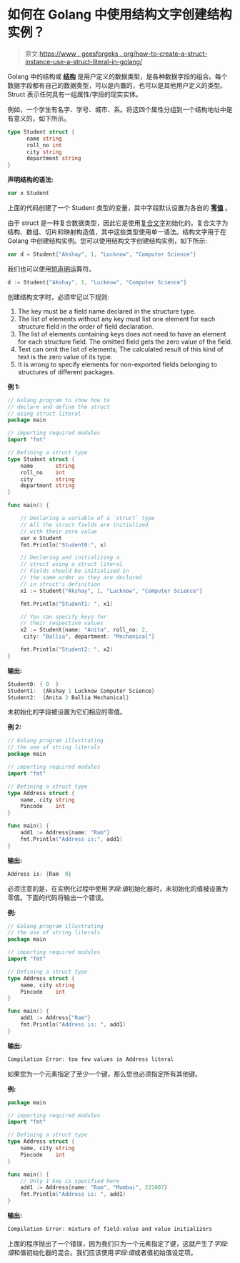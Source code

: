 # 如何在 Golang 中使用结构文字创建结构实例？

> 原文:[https://www . geesforgeks . org/how-to-create-a-struct-instance-use-a-struct-literal-in-golang/](https://www.geeksforgeeks.org/how-to-create-a-struct-instance-using-a-struct-literal-in-golang/)

Golang 中的结构或 [**结构**](https://www.geeksforgeeks.org/structures-in-golang/) 是用户定义的数据类型，是各种数据字段的组合。每个数据字段都有自己的数据类型，可以是内置的，也可以是其他用户定义的类型。Struct 表示任何具有一组属性/字段的现实实体。

例如，一个学生有名字、学号、城市、系。将这四个属性分组到一个结构地址中是有意义的，如下所示。

```go
type Student struct {
      name string 
      roll_no int
      city string
      department string
}

```

**声明结构的语法:**

```go
var x Student
```

上面的代码创建了一个 Student 类型的变量，其中字段默认设置为各自的 [**零值**](https://www.geeksforgeeks.org/zero-value-in-golang/) 。

由于 struct 是一种复合数据类型，因此它是使用[复合文字](https://golang.org/ref/spec#Composite_literals)初始化的。复合文字为结构、数组、切片和映射构造值，其中这些类型使用单一语法。结构文字用于在 Golang 中创建结构实例。您可以使用结构文字创建结构实例，如下所示:

```go
var d = Student{"Akshay", 1, "Lucknow", "Computer Science"}
```

我们也可以使用[短声明](https://www.geeksforgeeks.org/short-variable-declaration-operator-in-go/)运算符。

```go
d := Student{"Akshay", 1, "Lucknow", "Computer Science"} 
```

创建结构文字时，必须牢记以下规则:

1.  The key must be a field name declared in the structure type.
2.  The list of elements without any key must list one element for each structure field in the order of field declaration.
3.  The list of elements containing keys does not need to have an element for each structure field. The omitted field gets the zero value of the field.
4.  Text can omit the list of elements; The calculated result of this kind of text is the zero value of its type.
5.  It is wrong to specify elements for non-exported fields belonging to structures of different packages.

**例 1:**

```go
// Golang program to show how to
// declare and define the struct
// using struct literal
package main

// importing required modules
import "fmt"

// Defining a struct type
type Student struct {
    name       string
    roll_no    int
    city       string
    department string
}

func main() {

    // Declaring a variable of a `struct` type
    // All the struct fields are initialized
    // with their zero value
    var x Student
    fmt.Println("Student0:", x)

    // Declaring and initializing a
    // struct using a struct literal
    // Fields should be initialised in
    // the same order as they are declared
    // in struct's definition
    x1 := Student{"Akshay", 1, "Lucknow", "Computer Science"}

    fmt.Println("Student1: ", x1)

    // You can specify keys for 
    // their respective values
    x2 := Student{name: "Anita", roll_no: 2, 
     city: "Ballia", department: "Mechanical"}

    fmt.Println("Student2: ", x2)
}
```

**输出:**

```go
Student0: { 0  }
Student1:  {Akshay 1 Lucknow Computer Science}
Student2:  {Anita 2 Ballia Mechanical}

```

未初始化的字段被设置为它们相应的零值。

**例 2:**

```go
// Golang program illustrating
// the use of string literals
package main

// importing required modules
import "fmt"

// Defining a struct type
type Address struct {
    name, city string
    Pincode    int
}

func main() {
    add1 := Address{name: "Ram"}
    fmt.Println("Address is:", add1)
}
```

**输出:**

```go
Address is: {Ram  0}
```

必须注意的是，在实例化过程中使用*字段:值*初始化器时，未初始化的值被设置为零值。下面的代码将输出一个错误。

**例:**

```go
// Golang program illustrating
// the use of string literals
package main

// importing required modules
import "fmt"

// Defining a struct type
type Address struct {
    name, city string
    Pincode    int
}

func main() {
    add1 := Address{"Ram"}
    fmt.Println("Address is: ", add1)
}
```

**输出:**

```go
Compilation Error: too few values in Address literal
```

如果您为一个元素指定了至少一个键，那么您也必须指定所有其他键。

**例:**

```go
package main

// importing required modules
import "fmt"

// Defining a struct type
type Address struct {
    name, city string
    Pincode    int
}

func main() {
    // Only 1 key is specified here
    add1 := Address{name: "Ram", "Mumbai", 221007}
    fmt.Println("Address is: ", add1)
}
```

**输出:**

```go
Compilation Error: mixture of field:value and value initializers
```

上面的程序抛出了一个错误，因为我们只为一个元素指定了键，这就产生了*字段:值*和值初始化器的混合。我们应该使用*字段:值*或者值初始值设定项。
